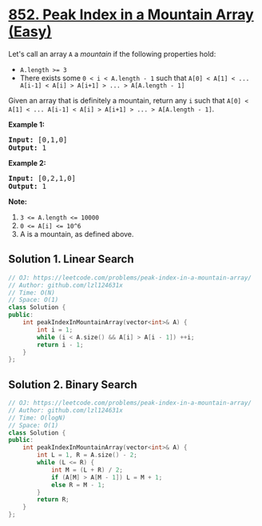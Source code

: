 # [852. Peak Index in a Mountain Array (Easy)](https://leetcode.com/problems/peak-index-in-a-mountain-array/)

<p>Let's call an array <code>A</code> a <em>mountain</em>&nbsp;if the following properties hold:</p>

<ul>
	<li><code>A.length &gt;= 3</code></li>
	<li>There exists some <code>0 &lt; i&nbsp;&lt; A.length - 1</code> such that <code>A[0] &lt; A[1] &lt; ... A[i-1] &lt; A[i] &gt; A[i+1] &gt; ... &gt; A[A.length - 1]</code></li>
</ul>

<p>Given an array that is definitely a mountain, return any&nbsp;<code>i</code>&nbsp;such that&nbsp;<code>A[0] &lt; A[1] &lt; ... A[i-1] &lt; A[i] &gt; A[i+1] &gt; ... &gt; A[A.length - 1]</code>.</p>

<p><strong>Example 1:</strong></p>

<pre><strong>Input: </strong><span id="example-input-1-1">[0,1,0]</span>
<strong>Output: </strong><span id="example-output-1">1</span>
</pre>

<div>
<p><strong>Example 2:</strong></p>

<pre><strong>Input: </strong><span id="example-input-2-1">[0,2,1,0]</span>
<strong>Output: </strong><span id="example-output-2">1</span></pre>
</div>

<p><strong>Note:</strong></p>

<ol>
	<li><code>3 &lt;= A.length &lt;= 10000</code></li>
	<li><code><font face="monospace">0 &lt;= A[i] &lt;= 10^6</font></code></li>
	<li>A&nbsp;is a mountain, as defined above.</li>
</ol>


## Solution 1. Linear Search
```cpp
// OJ: https://leetcode.com/problems/peak-index-in-a-mountain-array/
// Author: github.com/lzl124631x
// Time: O(N)
// Space: O(1)
class Solution {
public:
    int peakIndexInMountainArray(vector<int>& A) {
        int i = 1;
        while (i < A.size() && A[i] > A[i - 1]) ++i;
        return i - 1;
    }
};
```

## Solution 2. Binary Search
```cpp
// OJ: https://leetcode.com/problems/peak-index-in-a-mountain-array/
// Author: github.com/lzl124631x
// Time: O(logN)
// Space: O(1)
class Solution {
public:
    int peakIndexInMountainArray(vector<int>& A) {
        int L = 1, R = A.size() - 2;
        while (L <= R) {
            int M = (L + R) / 2;
            if (A[M] > A[M - 1]) L = M + 1;
            else R = M - 1;
        }
        return R;
    }
};
```
